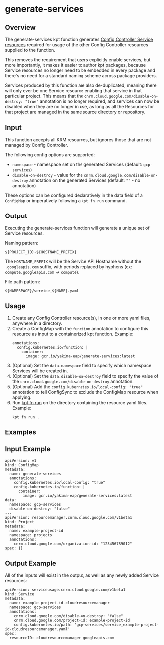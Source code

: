 # generate-services

## Overview

<!--mdtogo:Short-->

The generate-services kpt function generates [Config Controller Service resources](https://cloud.google.com/config-connector/docs/reference/resource-docs/serviceusage/service) required for usage of the other Config Controller resources supplied to the function.

<!--mdtogo-->

This removes the requirement that users explicitly enable services, but more importantly, it makes it easier to author kpt packages, because Service resources no longer need to be embedded in every package and there's no need for a standard naming scheme across package providers.

Services produced by this function are also de-duplicated, meaning there will only ever be one Service resource enabling that service in that particular project. This means that the `cnrm.cloud.google.com/disable-on-destroy: "true"` annotation is no longer required, and services can now be disabled when they are no longer in use, as long as all the Resources for that project are managed in the same source directory or repository.

## Input

This function accepts all KRM resources, but ignores those that are not managed by Config Controller.

The following config options are supported:
- `namespace` - namespace set on the generated Services (default: `gcp-services`)
- `disable-on-destroy` - value for the `cnrm.cloud.google.com/disable-on-destroy` annotation on the generated Services (default: `""` - no annotation)

These options can be configured declaratively in the data field of a `ConfigMap` or imperatively following a `kpt fn run` command.

## Output

Executing the generate-services function will generate a unique set of Service resources.

Naming pattern:

```
${PROJECT_ID}-${HOSTNAME_PREFIX}
```

The `HOSTNAME_PREFIX` will be the Service API Hostname without the `.googleapis.com` suffix, with periods replaced by hyphens (ex: `compute.googleapis.com` -> `compute`).

File path pattern:

```
${NAMESPACE}/service_${NAME}.yaml
```

<!--mdtogo:Long-->

## Usage

1. Create any Config Controller resource(s), in one or more yaml files, anywhere in a directory.
2. Create a ConfigMap with the `function` annotation to configure this resource as input to a containerized kpt function.
    Example:
    ```
    annotations:
      config.kubernetes.io/function: |
        container:
          image: gcr.io/yakima-eap/generate-services:latest
    ```
3. (Optional) Set the `data.namespace` field to specify which namespace Services will be created in.
4. (Optional) Set the `data.disable-on-destroy` field to specify the value of the `cnrm.cloud.google.com/disable-on-destroy` annotation.
5. (Optional) Add the `config.kubernetes.io/local-config: "true"` annotation to tell ConfigSync to exclude the ConfigMap resource when applying.
6. Run [kpt fn run](https://googlecontainertools.github.io/kpt/guides/consumer/function/#declarative-run) on the directory containing the resource yaml files.
    Example:
    ```
    kpt fn run .
    ```

<!--mdtogo-->

## Examples

<!--mdtogo:Examples-->

## Input Example

```
apiVersion: v1
kind: ConfigMap
metadata:
  name: generate-services
  annotations:
    config.kubernetes.io/local-config: "true"
    config.kubernetes.io/function: |
      container:
        image: gcr.io/yakima-eap/generate-services:latest
data:
  namespace: gcp-services
  disable-on-destroy: "false"
---
apiVersion: resourcemanager.cnrm.cloud.google.com/v1beta1
kind: Project
metadata:
  name: example-project-id
  namespace: projects
  annotations:
    cnrm.cloud.google.com/organization-id: "123456789012"
spec: {}
```

## Output Example

All of the inputs will exist in the output, as well as any newly added Service resources:

```
apiVersion: serviceusage.cnrm.cloud.google.com/v1beta1
kind: Service
metadata:
  name: example-project-id-cloudresourcemanager
  namespace: gcp-services
  annotations:
    cnrm.cloud.google.com/disable-on-destroy: "false"
    cnrm.cloud.google.com/project-id: example-project-id
    config.kubernetes.io/path: 'gcp-services/service_example-project-id-cloudresourcemanager.yaml'
spec:
  resourceID: cloudresourcemanager.googleapis.com
```

<!--mdtogo-->

